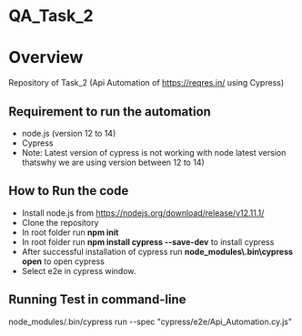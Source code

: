 # QA_Task_2

# Overview
Repository of Task_2 (Api Automation of https://reqres.in/ using Cypress)

## Requirement to run the automation
- node.js (version 12 to 14)
- Cypress
- Note: Latest version of cypress is not working with node latest version thatswhy we are using version between 12 to 14)


## How to Run the code
- Install node.js from https://nodejs.org/download/release/v12.11.1/
- Clone the repository
- In root folder run **npm init**
- In root folder run **npm install cypress --save-dev** to install cypress
- After successful installation of cypress run **node_modules\\.bin\cypress open** to open cypress
- Select e2e in cypress window.

## Running Test in command-line
node_modules/.bin/cypress run --spec "cypress/e2e/Api_Automation.cy.js"
